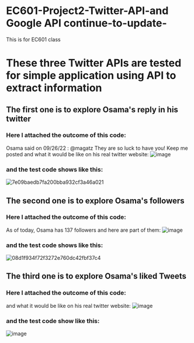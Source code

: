# EC601-Project2-Twitter-API-and Google API continue-to-update-
This is for EC601 class
# These three Twitter APIs are tested for simple application using API to extract information
## The first one is to explore Osama's reply in his twitter
### Here I attached the outcome of this code:
Osama said on 09/26/22 : @magatz They are so luck to have you!  Keep me posted
and what it would be like on his real twitter website:
![image](https://user-images.githubusercontent.com/81452190/194628702-13cd58fa-edc1-44be-a170-5fce4ee42c1f.png)
### and the test code shows like this:
![7e09baedb7fa200bba932cf3a46a021](https://user-images.githubusercontent.com/81452190/194628935-eb013cc3-1f15-40c9-a31d-696fc2029a43.jpg)

## The second one is to explore Osama's followers
### Here I attached the outcome of this code:
As of today, Osama has 137 followers and here are part of them:
![image](https://user-images.githubusercontent.com/81452190/194635378-02683e62-80da-4caf-b931-958aae7304d5.png)
### and the test code shows like this:
![08d1f934f72f3272e760dc42fbf37c4](https://user-images.githubusercontent.com/81452190/194635531-b35ef42a-7d21-43e4-a535-ac3b078bd71b.jpg)

## The third one is to explore Osama's liked Tweets
### Here I attached the outcome of this code:
and what it would be like on his real twitter website:
![image](https://user-images.githubusercontent.com/81452190/194636026-a4a7ee61-7f72-4ba5-8d43-aa9710de9815.png)
### and the test code show like this:
![image](https://user-images.githubusercontent.com/81452190/194635711-84d52541-0ee7-4298-995b-09578285ffc8.png)


